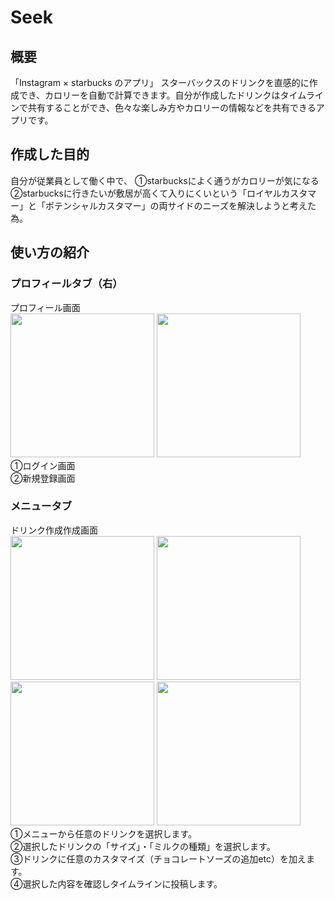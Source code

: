 # Seek
## 概要
「Instagram × starbucks のアプリ」
スターバックスのドリンクを直感的に作成でき、カロリーを自動で計算できます。自分が作成したドリンクはタイムラインで共有することができ、色々な楽しみ方やカロリーの情報などを共有できるアプリです。

## 作成した目的
自分が従業員として働く中で、
①starbucksによく通うがカロリーが気になる　　
②starbucksに行きたいが敷居が高くて入りにくいという「ロイヤルカスタマー」と「ポテンシャルカスタマー」の両サイドのニーズを解決しようと考えた為。

## 使い方の紹介

### プロフィールタブ（右）
プロフィール画面  
<img src="https://user-images.githubusercontent.com/75295738/112105417-bb415e00-8bef-11eb-8268-031bc4c5f94d.png" width="230px"> 
<img src="https://user-images.githubusercontent.com/75295738/112105434-c0061200-8bef-11eb-9aca-79921056d910.png" width="230px">   
①ログイン画面  
②新規登録画面

### メニュータブ
ドリンク作成作成画面    
<img src="https://user-images.githubusercontent.com/75295738/112105361-a795f780-8bef-11eb-8afc-6434c5a26211.png" width="230px">
<img src="https://user-images.githubusercontent.com/75295738/112105586-edeb5680-8bef-11eb-998f-3541906027eb.png" width="230px">
<img src="https://user-images.githubusercontent.com/75295738/112105602-f2b00a80-8bef-11eb-8ec7-22c272768459.png" width="230px">
<img src="https://user-images.githubusercontent.com/75295738/112105628-f80d5500-8bef-11eb-93cf-4a8330d4d9e3.png" width="230px">  
①メニューから任意のドリンクを選択します。  
②選択したドリンクの「サイズ」・「ミルクの種類」を選択します。  
③ドリンクに任意のカスタマイズ（チョコレートソーズの追加etc）を加えます。  
④選択した内容を確認しタイムラインに投稿します。


